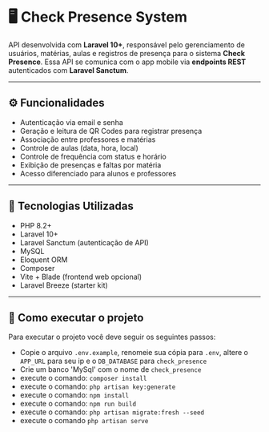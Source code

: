 # 🖥️ Check Presence System

API desenvolvida com **Laravel 10+**, responsável pelo gerenciamento de usuários, matérias, aulas e registros de presença para o sistema **Check Presence**. Essa API se comunica com o app mobile via **endpoints REST** autenticados com **Laravel Sanctum**.

---

## ⚙️ Funcionalidades

- Autenticação via email e senha
- Geração e leitura de QR Codes para registrar presença
- Associação entre professores e matérias
- Controle de aulas (data, hora, local)
- Controle de frequência com status e horário
- Exibição de presenças e faltas por matéria
- Acesso diferenciado para alunos e professores

---

## 🧱 Tecnologias Utilizadas

- PHP 8.2+
- Laravel 10+
- Laravel Sanctum (autenticação de API)
- MySQL
- Eloquent ORM
- Composer
- Vite + Blade (frontend web opcional)
- Laravel Breeze (starter kit)

---

## 🚀 Como executar o projeto

Para executar o projeto você deve seguir os seguintes passos:

- Copie o arquivo `.env.example`, renomeie sua cópia para `.env`, altere o  `APP_URL` para seu ip e o `DB_DATABASE` para `check_presence`
- Crie um banco 'MySql' com o nome de `check_presence`
- execute o comando: ```composer install```
- execute o comando: ```php artisan key:generate``` 
- execute o comando: ```npm install```
- execute o comando: ```npm run build```
- execute o comando: ```php artisan migrate:fresh --seed```
- execute o comando ```php artisan serve```
